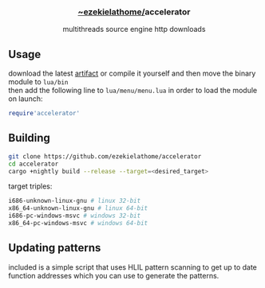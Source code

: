 <div align="center">
  <h3><a href="https://github.com/ezekielathome">
    ~ezekielathome/</a>accelerator
  </h3>
multithreads source engine http downloads
</div>

## Usage
download the latest [artifact](https://nightly.link/ezekielathome/accelerator/workflows/ci/trunk?preview) or compile it yourself and then move the binary module to `lua/bin`  
then add the following line to `lua/menu/menu.lua` in order to load the module on launch:
```lua
require'accelerator'
```

## Building
```sh
git clone https://github.com/ezekielathome/accelerator
cd accelerator
cargo +nightly build --release --target=<desired_target>
```

target triples:
```sh
i686-unknown-linux-gnu # linux 32-bit
x86_64-unknown-linux-gnu # linux 64-bit
i686-pc-windows-msvc # windows 32-bit
x86_64-pc-windows-msvc # windows 64-bit
```

## Updating patterns
included is a simple script that uses HLIL pattern scanning to get up to date function addresses which you can use to generate the patterns.
